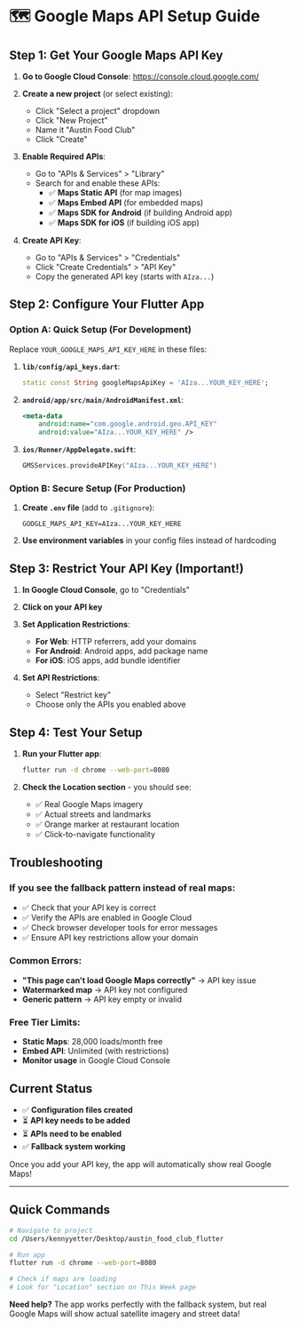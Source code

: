 # 🗺️ Google Maps API Setup Guide

## Step 1: Get Your Google Maps API Key

1. **Go to Google Cloud Console**: https://console.cloud.google.com/
2. **Create a new project** (or select existing):
   - Click "Select a project" dropdown
   - Click "New Project"
   - Name it "Austin Food Club"
   - Click "Create"

3. **Enable Required APIs**:
   - Go to "APIs & Services" > "Library"
   - Search for and enable these APIs:
     - ✅ **Maps Static API** (for map images)
     - ✅ **Maps Embed API** (for embedded maps)
     - ✅ **Maps SDK for Android** (if building Android app)
     - ✅ **Maps SDK for iOS** (if building iOS app)

4. **Create API Key**:
   - Go to "APIs & Services" > "Credentials"
   - Click "Create Credentials" > "API Key"
   - Copy the generated API key (starts with `AIza...`)

## Step 2: Configure Your Flutter App

### Option A: Quick Setup (For Development)
Replace `YOUR_GOOGLE_MAPS_API_KEY_HERE` in these files:

1. **`lib/config/api_keys.dart`**:
   ```dart
   static const String googleMapsApiKey = 'AIza...YOUR_KEY_HERE';
   ```

2. **`android/app/src/main/AndroidManifest.xml`**:
   ```xml
   <meta-data
       android:name="com.google.android.geo.API_KEY"
       android:value="AIza...YOUR_KEY_HERE" />
   ```

3. **`ios/Runner/AppDelegate.swift`**:
   ```swift
   GMSServices.provideAPIKey("AIza...YOUR_KEY_HERE")
   ```

### Option B: Secure Setup (For Production)

1. **Create `.env` file** (add to `.gitignore`):
   ```
   GOOGLE_MAPS_API_KEY=AIza...YOUR_KEY_HERE
   ```

2. **Use environment variables** in your config files instead of hardcoding

## Step 3: Restrict Your API Key (Important!)

1. **In Google Cloud Console**, go to "Credentials"
2. **Click on your API key**
3. **Set Application Restrictions**:
   - **For Web**: HTTP referrers, add your domains
   - **For Android**: Android apps, add package name
   - **For iOS**: iOS apps, add bundle identifier

4. **Set API Restrictions**:
   - Select "Restrict key"
   - Choose only the APIs you enabled above

## Step 4: Test Your Setup

1. **Run your Flutter app**:
   ```bash
   flutter run -d chrome --web-port=8080
   ```

2. **Check the Location section** - you should see:
   - ✅ Real Google Maps imagery
   - ✅ Actual streets and landmarks
   - ✅ Orange marker at restaurant location
   - ✅ Click-to-navigate functionality

## Troubleshooting

### If you see the fallback pattern instead of real maps:
- ✅ Check that your API key is correct
- ✅ Verify the APIs are enabled in Google Cloud
- ✅ Check browser developer tools for error messages
- ✅ Ensure API key restrictions allow your domain

### Common Errors:
- **"This page can't load Google Maps correctly"** → API key issue
- **Watermarked map** → API key not configured
- **Generic pattern** → API key empty or invalid

### Free Tier Limits:
- **Static Maps**: 28,000 loads/month free
- **Embed API**: Unlimited (with restrictions)
- **Monitor usage** in Google Cloud Console

## Current Status

- ✅ **Configuration files created**
- ⏳ **API key needs to be added**
- ⏳ **APIs need to be enabled**
- ✅ **Fallback system working**

Once you add your API key, the app will automatically show real Google Maps!

---

## Quick Commands

```bash
# Navigate to project
cd /Users/kennyyetter/Desktop/austin_food_club_flutter

# Run app
flutter run -d chrome --web-port=8080

# Check if maps are loading
# Look for "Location" section on This Week page
```

**Need help?** The app works perfectly with the fallback system, but real Google Maps will show actual satellite imagery and street data!

